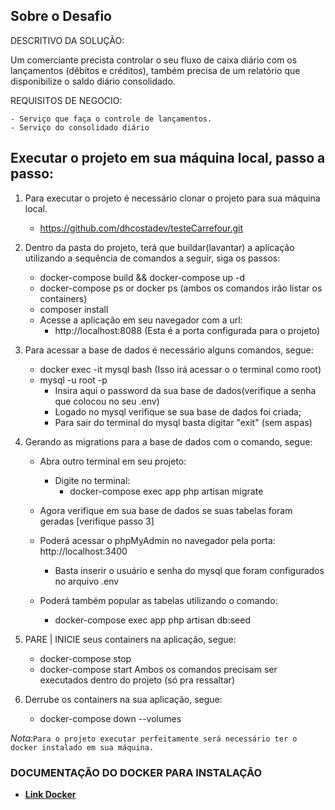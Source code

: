 ## Sobre o Desafio

DESCRITIVO DA SOLUÇÃO:

Um comerciante precista controlar o seu fluxo de caixa diário com os lançamentos (débitos e créditos), também precisa de um relatório que disponibilize o saldo diário consolidado.

REQUISITOS DE NEGOCIO:

```
- Serviço que faça o controle de lançamentos.
- Serviço do consolidado diário
```

## Executar o projeto em sua máquina local, passo a passo:

1. Para executar o projeto é necessário clonar o projeto para sua máquina local.
    - https://github.com/dhcostadev/testeCarrefour.git


2. Dentro da pasta do projeto, terá que buildar(lavantar) a aplicação utilizando a sequência de comandos a seguir, siga os passos:
    - docker-compose build && docker-compose up -d
    - docker-compose ps or docker ps (ambos os comandos irão listar os containers)
    - composer install
    - Acesse a aplicação em seu navegador com a url:
        - http://localhost:8088 (Esta é a porta configurada para o projeto)


3. Para acessar a base de dados é necessário alguns comandos, segue:
    - docker exec -it mysql bash (Isso irá acessar o o terminal como root)
    - mysql -u root -p
        - Insira aqui o password da sua base de dados(verifique a senha que colocou no seu .env)
        - Logado no mysql verifique se sua base de dados foi criada;
        - Para sair do terminal do mysql basta digitar "exit" (sem aspas)


4. Gerando as migrations para a base de dados com o comando, segue:
    - Abra outro terminal em seu projeto:
        - Digite no terminal:
            - docker-compose exec app php artisan migrate
    - Agora verifique em sua base de dados se suas tabelas foram geradas [verifique passo 3]

    - Poderá acessar o phpMyAdmin no navegador pela porta: http://localhost:3400
        - Basta inserir o usuário e senha do mysql que foram configurados no arquivo .env
    - Poderá também popular as tabelas utilizando o comando:
        - docker-compose exec app php artisan db:seed


5. PARE | INICIE seus containers na aplicação, segue:
    - docker-compose stop
    - docker-compose start
    Ambos os comandos precisam ser executados dentro do projeto (só pra ressaltar)


6. Derrube os containers na sua aplicação, segue:
    - docker-compose down --volumes


*Nota:*`Para o projeto executar perfeitamente será necessário ter o docker instalado em sua máquina.`


### DOCUMENTAÇÃO DO DOCKER PARA INSTALAÇÃO

- **[Link Docker](https://docs.docker.com/engine/install/)**
